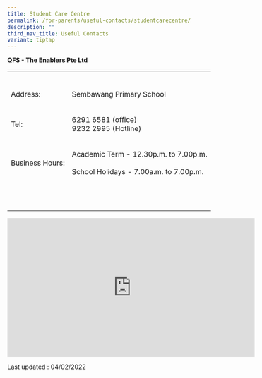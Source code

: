 ```yaml
---
title: Student Care Centre
permalink: /for-parents/useful-contacts/studentcarecentre/
description: ""
third_nav_title: Useful Contacts
variant: tiptap
---
```

<p><strong>QFS - The Enablers Pte Ltd</strong></p><table><tbody><tr><th rowspan="1" colspan="1"><p></p></th><th rowspan="1" colspan="1"><p></p></th></tr><tr><td rowspan="1" colspan="1"><p>Address:</p></td><td rowspan="1" colspan="1"><p>Sembawang Primary School</p></td></tr><tr><td rowspan="1" colspan="1"><p>Tel:</p></td><td rowspan="1" colspan="1"><p>6291 6581 (office)<br>9232 2995 (Hotline)</p></td></tr><tr><td rowspan="1" colspan="1"><p>Business Hours:</p></td><td rowspan="1" colspan="1"><p>Academic Term - 12.30p.m. to 7.00p.m. <br><br>School Holidays - 7.00a.m. to 7.00p.m.</p></td></tr><tr><td rowspan="1" colspan="1"><p><br></p></td><td rowspan="1" colspan="1"><p></p></td></tr></tbody></table><div class="iframe-wrapper"><iframe height="315" width="560" allowfullscreen="true" frameborder="0" src="https://www.youtube.com/embed/5QVzz9S7aEo"></iframe></div><p>Last updated : 04/02/2022</p>